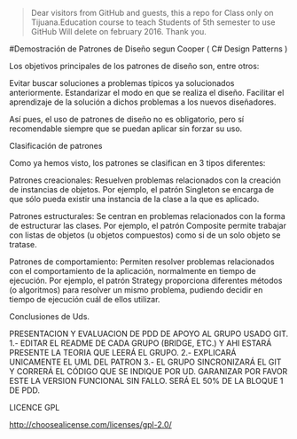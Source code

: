 ﻿> Dear visitors from GitHub and guests, this a repo for Class only on Tijuana.Education course to teach Students of 5th semester to use GitHub
> Will delete on february 2016.
> Thank you.

#Demostración de Patrones de Diseño segun Cooper ( C# Design Patterns )

Los objetivos principales de los patrones de diseño son, entre otros:

Evitar buscar soluciones a problemas típicos ya solucionados anteriormente.
Estandarizar el modo en que se realiza el diseño.
Facilitar el aprendizaje de la solución a dichos problemas a los nuevos diseñadores.

Así pues, el uso de patrones de diseño no es obligatorio, pero sí recomendable siempre que se puedan aplicar sin forzar su uso.

Clasificación de patrones

Como ya hemos visto, los patrones se clasifican en 3 tipos diferentes:

Patrones creacionales: Resuelven problemas relacionados con la creación de instancias de objetos. Por ejemplo, el patrón Singleton se encarga de que sólo pueda existir una instancia de la clase a la que es aplicado.

Patrones estructurales: Se centran en problemas relacionados con la forma de estructurar las clases. Por ejemplo, el patrón Composite permite trabajar con listas de objetos (u objetos compuestos) como si de un solo objeto se tratase.

Patrones de comportamiento: Permiten resolver problemas relacionados con el comportamiento de la aplicación, normalmente en tiempo de ejecución. Por ejemplo, el patrón Strategy proporciona diferentes métodos (o algoritmos) para resolver un mismo problema, pudiendo decidir en tiempo de ejecución cuál de ellos utilizar.



Conclusiones de Uds.

PRESENTACION Y EVALUACION DE PDD DE APOYO AL GRUPO USADO GIT.
1.- EDITAR EL README DE CADA GRUPO (BRIDGE, ETC.) Y AHI ESTARÁ PRESENTE LA TEORIA QUE LEERÁ EL GRUPO.
2.- EXPLICARÁ UNICAMENTE EL UML DEL PATRON
3.- EL GRUPO SINCRONIZARÁ EL GIT Y CORRERÁ EL CÓDIGO QUE SE INDIQUE POR UD. GARANIZAR POR FAVOR ESTE LA VERSION FUNCIONAL SIN FALLO.
SERÁ EL 50% DE LA BLOQUE 1 DE PDD.


LICENCE GPL

http://choosealicense.com/licenses/gpl-2.0/
